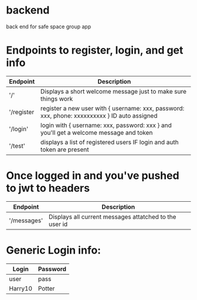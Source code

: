 # backend
back end for safe space group app

# Endpoints to register, login, and get info

| Endpoint | Description |
| --- | --- |
| '/' | Displays a short welcome message just to make sure things work |
| '/register | register a new user with { username: xxx, password: xxx, phone: xxxxxxxxxx } ID auto assigned |
| '/login' | login with { username: xxx, password: xxx } and you'll get a welcome message and token |
| '/test' | displays a list of registered users IF login and auth token are present |

# Once logged in and you've pushed to jwt to headers

| Endpoint | Description |
| --- | --- |
| '/messages' | Displays all current messages attatched to the user id |

# Generic Login info:

| Login | Password |
| --- | --- |
| user | pass |
| Harry10 | Potter |